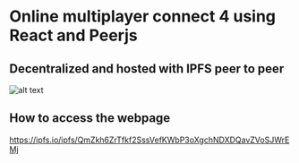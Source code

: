 
# Online multiplayer connect 4 using React and Peerjs
## Decentralized and hosted with IPFS peer to peer

![alt text](https://raw.githubusercontent.com/alexshelto/online-connect4-react/master/screenshots/screenshot.png)

## How to access the webpage
https://ipfs.io/ipfs/QmZkh6ZrTfkf2SssVefKWbP3oXgchNDXDQavZVoSJWrEMj




